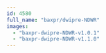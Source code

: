 ```yaml
---
id: 4580
full_name: "baxpr/dwipre-NDWR"
images: 
  - "baxpr-dwipre-NDWR-v1.0.1"
  - "baxpr-dwipre-NDWR-v1.1.0"
---
```


